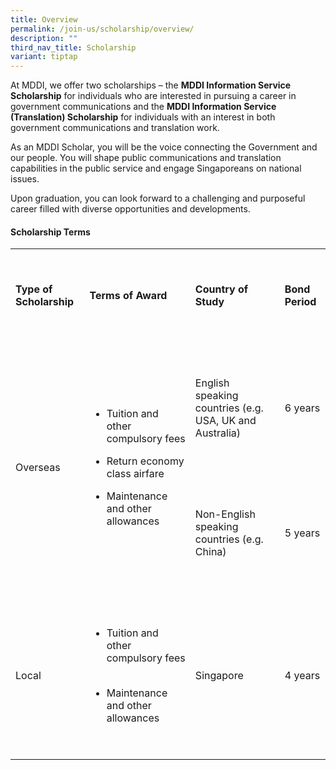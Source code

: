 ```yaml
---
title: Overview
permalink: /join-us/scholarship/overview/
description: ""
third_nav_title: Scholarship
variant: tiptap
---
```

<p>At MDDI, we offer two scholarships – the <strong>MDDI Information Service Scholarship</strong> for
individuals who are interested in pursuing a career in government communications
and the <strong>MDDI Information Service (Translation) Scholarship</strong> for
individuals with an interest in both government communications and translation
work.</p>
<p>As an MDDI Scholar, you will be the voice connecting the Government and
our people. You will shape public communications and translation capabilities
in the public service and engage Singaporeans on national issues.</p>
<p>Upon graduation, you can look forward to a challenging and purposeful
career filled with diverse opportunities and developments.</p>
<h4>Scholarship Terms</h4>
<table style="minWidth: 100px">
<colgroup>
<col>
<col>
<col>
<col>
</colgroup>
<tbody>
<tr>
<td rowspan="1" colspan="1">
<p>&nbsp; &nbsp; &nbsp; &nbsp; &nbsp; &nbsp;</p>
<p><strong>Type of Scholarship</strong>
</p>
<p>&nbsp; &nbsp; &nbsp; &nbsp; &nbsp; &nbsp;</p>
</td>
<td rowspan="1" colspan="1">
<p>&nbsp; &nbsp; &nbsp; &nbsp; &nbsp; &nbsp;</p>
<p><strong>Terms of Award</strong>
</p>
<p>&nbsp; &nbsp; &nbsp; &nbsp; &nbsp; &nbsp;</p>
</td>
<td rowspan="1" colspan="1">
<p>&nbsp; &nbsp; &nbsp; &nbsp; &nbsp; &nbsp;</p>
<p><strong>Country of Study</strong>
</p>
<p>&nbsp; &nbsp; &nbsp; &nbsp; &nbsp; &nbsp;</p>
</td>
<td rowspan="1" colspan="1">
<p>&nbsp; &nbsp; &nbsp; &nbsp; &nbsp; &nbsp;</p>
<p><strong>Bond Period</strong>
</p>
<p>&nbsp; &nbsp; &nbsp; &nbsp; &nbsp; &nbsp;</p>
</td>
</tr>
<tr>
<td rowspan="2" colspan="1">
<p>&nbsp; &nbsp; &nbsp; &nbsp; &nbsp; &nbsp;</p>
<p>Overseas</p>
<p>&nbsp; &nbsp; &nbsp; &nbsp; &nbsp; &nbsp;</p>
</td>
<td rowspan="2" colspan="1">
<p>&nbsp; &nbsp; &nbsp; &nbsp; &nbsp; &nbsp; &nbsp; &nbsp; &nbsp;</p>
<ul data-tight="true" class="tight">
<li>
<p>Tuition and other compulsory fees</p>
<p></p>
</li>
<li>
<p>Return economy class airfare &nbsp; &nbsp;</p>
</li>
<li>
<p>Maintenance and other allowances &nbsp; &nbsp; &nbsp;</p>
</li>
</ul>
<p>&nbsp; &nbsp; &nbsp; &nbsp; &nbsp; &nbsp;</p>
</td>
<td rowspan="1" colspan="1">
<p>&nbsp; &nbsp; &nbsp; &nbsp; &nbsp; &nbsp;</p>
<p>English speaking countries (e.g. USA, UK and Australia)</p>
<p>&nbsp; &nbsp; &nbsp; &nbsp; &nbsp; &nbsp;</p>
</td>
<td rowspan="1" colspan="1">
<p>&nbsp; &nbsp; &nbsp; &nbsp; &nbsp; &nbsp;</p>
<p>6 years</p>
<p>&nbsp; &nbsp; &nbsp; &nbsp; &nbsp; &nbsp;</p>
</td>
</tr>
<tr>
<td rowspan="1" colspan="1">
<p>&nbsp; &nbsp; &nbsp; &nbsp; &nbsp; &nbsp;</p>
<p>Non-English speaking countries (e.g. China)</p>
<p>&nbsp; &nbsp; &nbsp; &nbsp; &nbsp; &nbsp;</p>
</td>
<td rowspan="1" colspan="1">
<p>&nbsp; &nbsp; &nbsp; &nbsp; &nbsp; &nbsp;</p>
<p>5 years</p>
<p>&nbsp; &nbsp; &nbsp; &nbsp; &nbsp; &nbsp;</p>
</td>
</tr>
<tr>
<td rowspan="1" colspan="1">
<p>&nbsp; &nbsp; &nbsp; &nbsp; &nbsp; &nbsp;</p>
<p>Local</p>
<p>&nbsp; &nbsp; &nbsp; &nbsp; &nbsp; &nbsp;</p>
</td>
<td rowspan="1" colspan="1">
<p>&nbsp; &nbsp; &nbsp; &nbsp; &nbsp; &nbsp;&nbsp; &nbsp; &nbsp; &nbsp;</p>
<ul data-tight="true" class="tight">
<li>
<p>Tuition and other compulsory fees &nbsp; &nbsp; &nbsp;</p>
</li>
<li>
<p>Maintenance and other allowances&nbsp; &nbsp; &nbsp; &nbsp;</p>
</li>
</ul>
<p>&nbsp; &nbsp; &nbsp; &nbsp; &nbsp; &nbsp;</p>
</td>
<td rowspan="1" colspan="1">
<p>&nbsp; &nbsp; &nbsp; &nbsp; &nbsp; &nbsp;</p>
<p>Singapore</p>
<p>&nbsp; &nbsp; &nbsp; &nbsp; &nbsp; &nbsp;</p>
</td>
<td rowspan="1" colspan="1">
<p>&nbsp; &nbsp; &nbsp; &nbsp; &nbsp; &nbsp;</p>
<p>4 years</p>
<p>&nbsp; &nbsp; &nbsp; &nbsp; &nbsp; &nbsp;</p>
</td>
</tr>
</tbody>
</table>
<p></p>